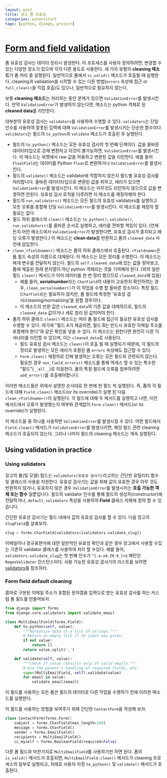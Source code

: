 ```yaml
---
layout: post
title: 장고 폼 유효성
categories: patentstart
tags: [python, django, project]
---
```


# [Form and field validation](https://docs.djangoproject.com/en/1.10/ref/forms/validation/)

폼 유효성 검사는 데이터 정리시 발생한다. 이 프로세스를 사용자 정의하려면, 변경할 수 있는 다양한 장소가 있으며 각각 다른 용도로 사용한다. 세 가지 유형의 **cleaning 메소드**가 폼 처리 중 실행된다. 일반적으로 폼에서 `is_valid()` 메소드가 호출될 때 실행한다. cleaning과 validation을 시작할 수 있는 다른 방법(`errors` 속성에 접근 or `full_clean()`을 직접 호출)도 있으나, 일반적으로 필요하지 않는다.

보통 **cleaning 메소드**는 처리하는 동안 문제가 있으면 `ValidationError`를 발생시킨다. 만약 `ValidationError`가 발생하지 않는다면, 메소드는 python 객체로 된 **cleaned data**를 리턴한다.

대부분의 유효성 검사는 `validators`를 사용하여 수행할 수 있다. `validators`는 단일 인수를 사용하여 잘못된 입력에 대해 `ValidationError`를 발생시키는 단순한 함수이다. `validators`는 필드의 `to_python`과 `validate` 메소드가 호출된 후 실행된다.

- 필드의 `to_python()` 메소드는 모든 유효성 검사의 첫 번째 단계이다. 값을 올바른 데이터타입으로 강제 변환하고 이것이 불가능하면, `ValidationError`를 발생시킨다. 이 메소드는 위젯에서 raw 값을 허용하고 변환된 값을 리턴한다. 예를 들어 `FloatField`는 데이터를 Python `float`로 변환하거나 `ValidationError`를 발생시킨다.
- 필드의 `validate()` 메소드는 validator에 적합하지 않은지 필드별 유효성 검사를 처리합니다. 올바른 데이터타입으로 변환된 값을 취하고, 에러가 있으면 `ValidationError`를 발생시킨다. 이 메소드는 아무것도 리턴하지 않으므로 값을 변경하면 안된다. 유효성 검사 로직을 다루려면 이 메소드를 재정의해야 한다.
- 필드의 `run_validators()` 메소드는 모든 필드의 유효성 validators를 실행하고 모든 오류를 종합해 단일 `ValidationError`를 발생시킨다. 이 메소드를 재정의 할 필요는 없다.
- 필드 하위 클래스의 `clean()` 메소드는 `to_python()`, `validate()`, `run_validators()`를 올바른 순서로 실행하고, 에러를 전파할 책임이 있다. (언제든지 어떤 메소드에서 `ValidationError`가 발생한다면, 유효성 검사가 중지되고 해당 오류가 발생한다.) 이 메소드는 **clean data**를 반환하고 폼의 `cleaned_data` 사전에 삽입한다.
- `clean_<fieldname>()` 메소드는 폼의 하위 클래스에서 호출된다. `<fieldname>`은 폼 필드 속성의 이름으로 대체된다. 이 메소드는 모든 정리를 수행한다. 이 메소드는 매개 변수를 전달하지 않는다. 필드의 `self.cleaned_data`에 있는 값을 찾아보고, 폼에 제출된 원래 문자열이 아닌 python 객체라는 것을 기억해야 한다. (위의 일반 필드 `clean()` 메서드가 이미 데이터를 한 번 정리 했으므로 `cleaned_data`에 있음)
  - 예를 들어, **serialnumber**라는 `CharField`의 내용이 고유한지 확인하려는 경우, `clean_serialnumber()`가 이 작업을 수행 할 올바른 장소이다. 특정 필드(`CharField`)는 필요하지 않지만, 폼 필드에 특정한 '유효성 검사/cleaning/normalizing'을 원할 경우이다.
  - 이 메소드의 반환 값은 `cleaned_data`의 기존 값을 대체하므로, 필드의 `cleaned_data` 값이거나 새로 정리 된 값이어야 한다.
- 폼의 하위 클래스 `clean()` 메소드는 여러 폼 필드에 접근이 필요한 유효성 검사를 수행할 수 있다. 여기에 "필드 A가 제공되면, 필드 B는 반드시 유효한 이메일 주소를 포함해야 한다"와 같은 확인을 넣을 수 있다. 이 메소드는 원한다면 완전히 다른 딕셔너리를 리턴할 수 있으며, 이는 `cleaned_data`로 사용된다.
  - 필드 유효성 검사 메소드는 `clean()`이 호출 될 때 실행되기 때문에, 각 필드의 정리로 발생하는 모든 에러가 포함된 폼 `errors` 속성에도 접근할 수 있다.
  - `Form.clean()` 재정의로 인해 발생하는 오류는 모든 필드와 관련되지 않는다. 필요한 경우 `non_field_errors()` 메소드를 통해 액세스 할 수 있는 특수한 "필드"(`__all__`)로 이동한다. 폼의 특정 필드에 오류를 첨부하려면 `add_error()`를 호출해야합니다.

이러한 메소드들은 위에서 설명한 순서대로 한 번에 한 필드 씩 실행된다. 즉, 폼의 각 필드에 대해 `Field.clean()` 메소드(or its override)가 실행 된 다음 `clean_<fieldname>()`이 실행된다. 각 필드에 대해 두 메서드를 실행하고 나면, 이전 메서드에서 오류가 발생했는지 여부와 관계없이 `Form.clean()` 메서드(or its override)가 실행된다.

이 메소드들 중 하나를 사용하면 `ValidationError`를 발생시킬 수 있다. 어떤 필드에서 `Field.clean()` 메서드가 `ValidationError`를 발생시키면, 해당 필드 관련 cleaning 메소드가 호출되지 않는다. 그러나 나머지 필드의 cleaning 메소드는 계속 실행된다.

## Using validation in practice
### Using validators
장고의 폼(및 모델) 필드는 `validators(유효성 검사기)`라고하는 간단한 유틸리티 함수 및 클래스의 사용을 지원한다. 유효성 검사기는 값을 취해 값이 유효한 경우 아무 것도 반환하지 않거나, 유효하지 않은 경우 `ValidationError`를 발생시키는 **호출 가능한 객체 또는 함수** 일뿐입니다. 필드의 validator 인수를 통해 필드의 생성자(constructor)에 전달하거나, `default_validators` 특성을 사용하여 **Field** 클래스 자체에 정의 할 수 있습니다.

간단한 유효성 검사기는 필드 내에서 값의 유효성 검사를 할 수 있다. 다음 장고의 `SlugField`를 살표보자.

```python
slug = forms.CharField(validators=[validators.validate_slug])
```

이메일이나 정규표현식에 대한 일반적인 유효성 확인과 같은 경우 장고에서 사용할 수있는 기존의 validator 클래스를 사용하여 처리 할 수 ​​있다. 예를 들어, `validators.validate_slug`는 첫 번째 인수가 `^[-a-zA-Z0-9_]+$` 패턴인 `RegexValidator` 인스턴스이다. 사용 가능한 유효성 검사기의 리스트를 보려면 [validators](https://docs.djangoproject.com/en/1.10/ref/validators/)를 참조하라.

### Form field default cleaning
콤마로 구분된 이메일 주소가 포함된 문자열을 입력으로 받는 유효성 검사를 하는 커스텀 폼 필드를 만들어보자.

```python
from django import forms
from django.core.validators import validate_email

class MultiEmailField(forms.Field):
    def to_python(self, value):
        """Normalize data to a list of strings."""
        # Return an empty list if no input was given.
        if not value:
            return []
        return value.split(',')

    def validate(self, value):
        """Check if value consists only of valid emails."""
        # Use the parent's handling of required fields, etc.
        super(MultiEmailField, self).validate(value)
        for email in value:
            validate_email(email)
```
이 필드를 사용하는 모든 폼은 필드의 데이터로 다른 작업을 수행하기 전에 이러한 메소드를 실행한다.

이 필드를 사용하는 방법을 보여주기 위해 간단한 `ContactForm`을 작성해 보자.
```python
class ContactForm(forms.Form):
    subject = forms.CharField(max_length=100)
    message = forms.CharField()
    sender = forms.EmailField()
    recipients = MultiEmailField()
    cc_myself = forms.BooleanField(required=False)
```
다른 폼 필드와 마찬가지로 `MultiEmailField`를 사용하기만 하면 된다. 폼의 `is_valid()` 메서드가 호출되면, `MultiEmailField.clean()` 메서드가 cleaning 프로세스의 일부로 실행되고, 차례로 사용자 지정 `to_python()` 및 `validate()` 메서드가 호출된다.
